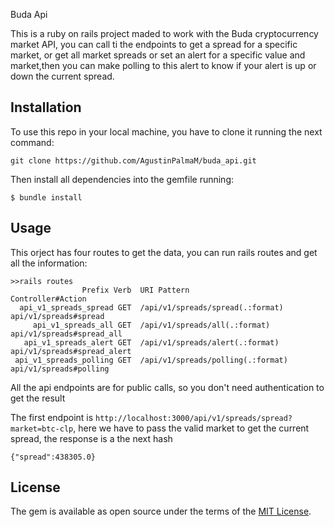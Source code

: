 Buda Api

This is a ruby on rails project maded to work with the Buda cryptocurrency market API, you can call ti the endpoints to get a spread for a specific market, or get all market spreads or set an alert for a specific value and market,then you can make polling to this alert to know if your alert is up or down the current spread.

## Installation

To use this repo in your local machine, you have to clone it running the next command:

```
git clone https://github.com/AgustinPalmaM/buda_api.git
```

Then install all dependencies into the gemfile running:

```
$ bundle install
```

## Usage

This orject has four routes to get the data, you can run rails routes and get all the information:

```
>>rails routes
                Prefix Verb  URI Pattern                       Controller#Action
  api_v1_spreads_spread GET  /api/v1/spreads/spread(.:format)  api/v1/spreads#spread
     api_v1_spreads_all GET  /api/v1/spreads/all(.:format)     api/v1/spreads#spread_all
   api_v1_spreads_alert GET  /api/v1/spreads/alert(.:format)   api/v1/spreads#spread_alert
 api_v1_spreads_polling GET  /api/v1/spreads/polling(.:format) api/v1/spreads#polling
```

All the api endpoints are for public calls, so you don't need authentication to get the result

The first endpoint is ```http://localhost:3000/api/v1/spreads/spread?market=btc-clp```, here we have to pass the valid market to get the current spread, the response is a the next hash

```
{"spread":438305.0}
```
## License

The gem is available as open source under the terms of the [MIT License](https://opensource.org/licenses/MIT).